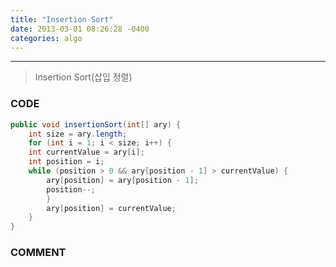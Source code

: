 ```yaml
---
title: "Insertion Sort"
date: 2013-03-01 08:26:28 -0400
categories: algo
---
```

---

> Insertion Sort(삽입 정렬)

### CODE

```java
public void insertionSort(int[] ary) {
	int size = ary.length;
	for (int i = 1; i < size; i++) {
	int currentValue = ary[i];
	int position = i;
	while (position > 0 && ary[position - 1] > currentValue) {
		ary[position] = ary[position - 1];
		position--;
		}
		ary[position] = currentValue;
	}
}
```
### COMMENT
